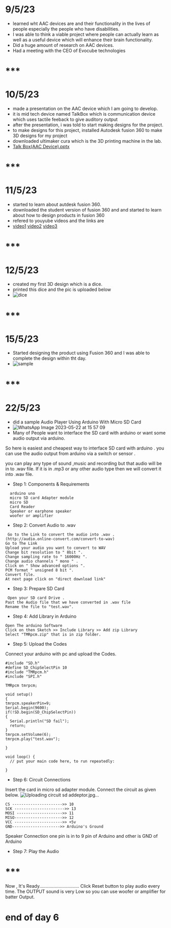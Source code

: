 # 9/5/23
* learned wht AAC devices are and their functionality in the lives of people especially the people who have disabilities.
* I was able to think a viable project where people can actually learn as well as a useful device which will enhance their brain functionality.
* Did a huge amount of research on AAC devices.
* Had a meeting with the CEO of Evocube technologies
# ***

# 10/5/23
* made a presentation on the AAC device which I am going to develop.
* it is mid tech device named TalkBox which is communication device which uses tactile feeback to give auditory output
* after the presentation, i was told to start making designs for the project. 
* to make designs for this project, installed Autodesk fusion 360 to make 3D designs for my project
* downloaded ultimaker cura which is the 3D printing machine in the lab.
* [Talk Box(AAC Device).pptx](https://github.com/josephthomas8402/josephthomas8402.github.io/files/11510153/Talk.Box.AAC.Device.pptx)
# ***

# 11/5/23
* started to learn about autdesk fusion 360.
* downloaded the student version of fusion 360 and and started to learn about how to design products in fusion 360
* refered to youyube videos and the links are
* 
  [video1](https://youtu.be/A5bc9c3S12g)
  [video2](https://youtu.be/HXRMzJWo0-Q)
  [video3](https://youtu.be/zS8dYA_Iluc)
  
# ***

# 12/5/23
* created my first 3D design which is a dice.
* printed this dice and the pic is uploaded below
* ![dice](https://github.com/josephthomas8402/josephthomas8402.github.io/assets/93570559/bfcceb21-f5fb-4983-8ba7-aa18d864e3ef)
# ***

# 15/5/23
* Started designing the product using Fusion 360 and I was able to complete the design within tht day.
* ![sample](https://github.com/josephthomas8402/josephthomas8402.github.io/assets/93570559/33ecd274-ac14-4b3f-beea-7336abbf68b9)
# ***

# 22/5/23
* did a sample Audio Player Using Arduino With Micro SD Card
* ![WhatsApp Image 2023-05-22 at 15 57 09](https://github.com/josephthomas8402/josephthomas8402.github.io/assets/93570559/8dedb17e-b6fa-4a1f-95c5-df673cf4c618)
* Many of People want to interface the SD card with arduino or want some audio output via arduino.

So here is easiest and cheapest way to interface SD card with arduino . you can use the audio output from arduino via a switch or sensor .

you can play any type of sound ,music and recording but that audio will be in to .wav file. If it is in .mp3 or any other audio type then we will convert it into .wav file.

* Step 1: Components & Requirements
```
  arduino uno
  micro SD card Adapter module
  micro SD
  Card Reader
  Speaker or earphone speaker
  woofer or amplifier
  ```
  
* Step 2: Convert Audio to .wav
```
 Go to the Link to convert the audio into .wav .
(http://audio.online-convert.com/convert-to-wav)
Go to The Link
Upload your audio you want to convert to WAV
Change bit resolution to " 8bit ".
Change sampling rate to " 16000Hz ".
Change audio channels " mono " .
Click on " Show advanced options ".
PCM format " unsigned 8 bit ".
Convert file.
At next page click on "direct download link"
```
* Step 3: Prepare SD Card
```
 Open your SD card Drive .
Past the Audio file that we have converted in .wav file
Rename the file to "test.wav".
```
* Step 4: Add Library in Arduino
```
Open The arduino Software
Click on then Sketch >> Include Library >> Add zip Library
Select "TMRpcm.zip" that is in zip folder.
```
* Step 5: Upload the Codes

Connect your arduino with pc and upload the Codes.
```
#include "SD.h"
#define SD_ChipSelectPin 10
#include "TMRpcm.h"
#include "SPI.h"

TMRpcm tmrpcm;

void setup()
{
tmrpcm.speakerPin=9;
Serial.begin(9600);
if(!SD.begin(SD_ChipSelectPin))
{
  Serial.println("SD fail");
  return;
}
tmrpcm.setVolume(6);
tmrpcm.play("test.wav");

}

void loop() {
  // put your main code here, to run repeatedly:

}
```

* Step 6: Circuit Connections

Insert the card in micro sd adapter module.
Connect the circuit as given below.
![Uploading circuit sd addeptor.jpg…]()

```
CS ---------------------->> 10
SCK ---------------------->> 13
MOSI -------------------->> 11
MISO--------------------->> 12
VCC --------------------->> +5v
GND--------------------->> Arduino's Ground
```
Speaker Connection
one pin is in to 9 pin of Arduino and other is GND of Arduino

* Step 7: Play the Audio

# ***

Now , It's Ready...............................
Click Reset button to play audio every time.
The OUTPUT sound is very Low so you can use woofer or amplifier for batter Output.

# end of day 6





